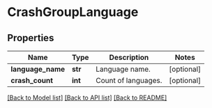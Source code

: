 # CrashGroupLanguage

## Properties
Name | Type | Description | Notes
------------ | ------------- | ------------- | -------------
**language_name** | **str** | Language name. | [optional] 
**crash_count** | **int** | Count of languages. | [optional] 

[[Back to Model list]](../README.md#documentation-for-models) [[Back to API list]](../README.md#documentation-for-api-endpoints) [[Back to README]](../README.md)

